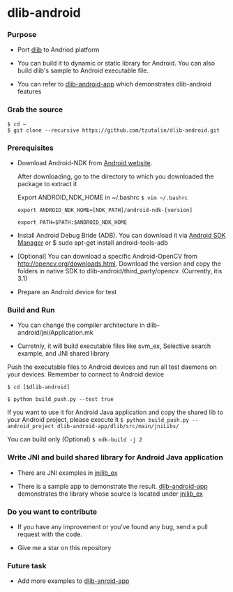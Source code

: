# dlib-android

### Purpose
* Port [dlib](http://dlib.net/) to Andriod platform

* You can build it to dynamic or static library for Android. You can also build dlib's sample to Android executable file.

* You can refer to [dlib-android-app](https://github.com/tzutalin/dlib-android-app) which demonstrates dlib-android features

### Grab the source

    $ cd ~
    $ git clone --recursive https://github.com/tzutalin/dlib-android.git

### Prerequisites
* Download Android-NDK from [Android website](https://developer.android.com/ndk/downloads/index.html).

	 After downloading, go to the directory to which you downloaded the package to extract it

	 Export ANDROID_NDK_HOME in ~/.bashrc
     `$ vim ~/.bashrc`

	`export ANDROID_NDK_HOME=[NDK_PATH]/android-ndk-[version]`

    `export PATH=$PATH:$ANDROID_NDK_HOME`

* Install Android Debug Bride (ADB). You can download it via [Android SDK Manager](https://developer.android.com/sdk/installing/index.html) or $ sudo apt-get install android-tools-adb

* [Optional] You can download a specific Android-OpenCV from http://opencv.org/downloads.html.  Download the version and copy the folders in native SDK to dlib-android/third_party/opencv. (Currently, itis 3.1)

* Prepare an Android device for test

### Build and Run
* You can change the compiler architecture in dlib-android/jni/Application.mk

* Curretnly, it will build executable files like svm_ex, Selective search example, and JNI shared library


Push the executable files to Android devices and run all test daemons on your devices. Remember to connect to Android device

`$ cd [$dlib-android]`

`$ python build_push.py --test true`

If you want to use it for Android Java application and copy the shared lib to your Android project, please execute it
 `$ python build_push.py --android_project dlib-android-app/dlib/src/main/jniLibs/`

You can build only (Optional)
`$ ndk-build -j 2`

### Write JNI and build shared library for Android Java application
* There are JNI examples in [jnilib_ex](https://github.com/tzutalin/dlib-android/tree/master/jni/jnilib_ex)

* There is a sample app to demonstrate the result. [dlib-android-app](https://github.com/tzutalin/dlib-android-app) demonstrates the library whose source is located under [jnilib_ex](https://github.com/tzutalin/dlib-android/tree/master/jni/jnilib_ex)

### Do you want to contribute
 * If you have any improvement or you've found any bug, send a pull request with the code.

 * Give me a star on this repository

### Future task
* Add more examples to [dlib-anroid-app](https://github.com/tzutalin/dlib-android-app)

